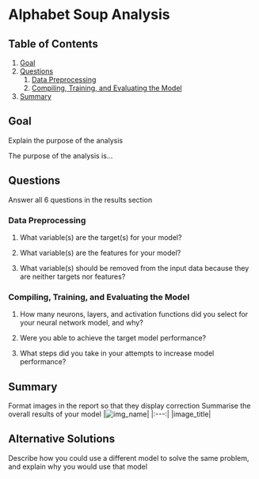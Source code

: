# Alphabet Soup Analysis

## Table of Contents
1. [Goal]()
2. [Questions]()
    1. [Data Preprocessing]()
    2. [Compiling, Training, and Evaluating the Model]()
3. [Summary]()


## Goal
Explain the purpose of the analysis


The purpose of the analysis is...

## Questions
Answer all 6 questions in the results section

### Data Preprocessing
1. What variable(s) are the target(s) for your model?

2. What variable(s) are the features for your model?

3. What variable(s) should be removed from the input data because they are neither targets nor features?


### Compiling, Training, and Evaluating the Model
1. How many neurons, layers, and activation functions did you select for your neural network model, and why?

2. Were you able to achieve the target model performance?

3. What steps did you take in your attempts to increase model performance?


## Summary
Format images in the report so that they display correction
Summarise the overall results of your model
|![img_name]()|
|:---:|
|image_title|

## Alternative Solutions
Describe how you could use a different model to solve the same problem, and explain why you would use that model